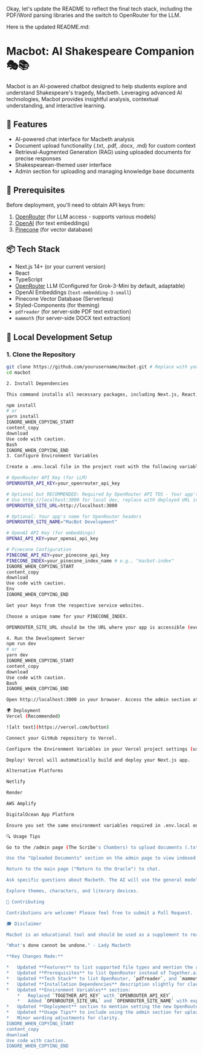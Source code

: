 Okay, let's update the README to reflect the final tech stack, including the PDF/Word parsing libraries and the switch to OpenRouter for the LLM.

Here is the updated README.md:

# Macbot: AI Shakespeare Companion 🎭📚

Macbot is an AI-powered chatbot designed to help students explore and understand Shakespeare's tragedy, Macbeth. Leveraging advanced AI technologies, Macbot provides insightful analysis, contextual understanding, and interactive learning.

## 🌟 Features

- AI-powered chat interface for Macbeth analysis
- Document upload functionality (.txt, .pdf, .docx, .md) for custom context
- Retrieval-Augmented Generation (RAG) using uploaded documents for precise responses
- Shakespearean-themed user interface
- Admin section for uploading and managing knowledge base documents

## 🚀 Prerequisites

Before deployment, you'll need to obtain API keys from:
1. [OpenRouter](https://openrouter.ai/) (for LLM access - supports various models)
2. [OpenAI](https://openai.com/) (for text embeddings)
3. [Pinecone](https://www.pinecone.io/) (for vector database)

## 📦 Tech Stack

- Next.js 14+ (or your current version)
- React
- TypeScript
- [OpenRouter](https://openrouter.ai/) LLM (Configured for Grok-3-Mini by default, adaptable)
- OpenAI Embeddings (`text-embedding-3-small`)
- Pinecone Vector Database (Serverless)
- Styled-Components (for theming)
- `pdfreader` (for server-side PDF text extraction)
- `mammoth` (for server-side DOCX text extraction)

## 🔧 Local Development Setup

### 1. Clone the Repository
```bash
git clone https://github.com/yourusername/macbot.git # Replace with your actual repo URL
cd macbot

2. Install Dependencies

This command installs all necessary packages, including Next.js, React, Pinecone client, OpenAI client, OpenRouter requirements (via fetch), pdfreader, mammoth, etc., as defined in package.json.

npm install
# or
yarn install
IGNORE_WHEN_COPYING_START
content_copy
download
Use code with caution.
Bash
IGNORE_WHEN_COPYING_END
3. Configure Environment Variables

Create a .env.local file in the project root with the following variables:

# OpenRouter API Key (for LLM)
OPENROUTER_API_KEY=your_openrouter_api_key

# Optional but RECOMMENDED: Required by OpenRouter API TOS - Your app's public URL
# Use http://localhost:3000 for local dev, replace with deployed URL in production
OPENROUTER_SITE_URL=http://localhost:3000

# Optional: Your app's name for OpenRouter headers
OPENROUTER_SITE_NAME="MacBot Development"

# OpenAI API Key (for embeddings)
OPENAI_API_KEY=your_openai_api_key

# Pinecone Configuration
PINECONE_API_KEY=your_pinecone_api_key
PINECONE_INDEX=your_pinecone_index_name # e.g., "macbot-index"
IGNORE_WHEN_COPYING_START
content_copy
download
Use code with caution.
Env
IGNORE_WHEN_COPYING_END

Get your keys from the respective service websites.

Choose a unique name for your PINECONE_INDEX.

OPENROUTER_SITE_URL should be the URL where your app is accessible (even localhost during development).

4. Run the Development Server
npm run dev
# or
yarn dev
IGNORE_WHEN_COPYING_START
content_copy
download
Use code with caution.
Bash
IGNORE_WHEN_COPYING_END

Open http://localhost:3000 in your browser. Access the admin section at http://localhost:3000/admin.

🌍 Deployment
Vercel (Recommended)

![alt text](https://vercel.com/button)

Connect your GitHub repository to Vercel.

Configure the Environment Variables in your Vercel project settings (using the same names as in .env.local). Remember to set OPENROUTER_SITE_URL to your actual Vercel deployment URL (e.g., https://your-app-name.vercel.app).

Deploy! Vercel will automatically build and deploy your Next.js app.

Alternative Platforms

Netlify

Render

AWS Amplify

DigitalOcean App Platform

Ensure you set the same environment variables required in .env.local on your chosen platform. You might need to configure build settings specific to the platform.

🔍 Usage Tips

Go to the /admin page (The Scribe's Chambers) to upload documents (.txt, .pdf, .docx, .md) into the knowledge base using the "Upload Documents" section.

Use the "Uploaded Documents" section on the admin page to view indexed files and delete them from the Pinecone knowledge base if needed.

Return to the main page ("Return to the Oracle") to chat.

Ask specific questions about Macbeth. The AI will use the general model knowledge and retrieve relevant information from your uploaded documents via RAG.

Explore themes, characters, and literary devices.

🤝 Contributing

Contributions are welcome! Please feel free to submit a Pull Request.

🎓 Disclaimer

Macbot is an educational tool and should be used as a supplement to reading and studying the original text. AI responses, especially those based on RAG, are dependent on the quality and content of the uploaded documents.

"What's done cannot be undone." - Lady Macbeth

**Key Changes Made:**

*   Updated **Features** to list supported file types and mention the admin section.
*   Updated **Prerequisites** to list OpenRouter instead of Together.ai.
*   Updated **Tech Stack** to list OpenRouter, `pdfreader`, and `mammoth`, removing Together.ai. Specified embedding model.
*   Updated **Installation Dependencies** description slightly for clarity.
*   Updated **Environment Variables** section:
    *   Replaced `TOGETHER_API_KEY` with `OPENROUTER_API_KEY`.
    *   Added `OPENROUTER_SITE_URL` and `OPENROUTER_SITE_NAME` with explanations.
*   Updated **Deployment** section to mention setting the new OpenRouter environment variables.
*   Updated **Usage Tips** to include using the admin section for uploads and deletions.
*   Minor wording adjustments for clarity.
IGNORE_WHEN_COPYING_START
content_copy
download
Use code with caution.
IGNORE_WHEN_COPYING_END

